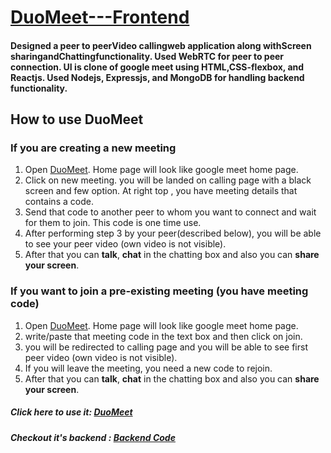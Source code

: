 # [DuoMeet---Frontend](https://github.com/buddykai/DuoMeet---Frontend)

#### Designed a peer to peerVideo callingweb application along withScreen sharingandChattingfunctionality. Used WebRTC for peer to peer connection. UI is clone of google meet using HTML,CSS-flexbox, and Reactjs. Used Nodejs, Expressjs, and MongoDB for handling backend functionality.

## How to use DuoMeet

### If you are creating a new meeting

1. Open [DuoMeet](https://duomeet355.web.app/). Home page will look like google meet home page.
2. Click on new meeting. you will be landed on calling page with a black screen and few option. At right top , you have meeting details that contains a code.
3. Send that code to another peer to whom you want to connect and wait for them to join. This code is one time use.
4. After performing step 3 by your peer(described below), you will be able to see your peer video (own video is not visible).
5. After that you can **talk**, **chat** in the chatting box and also you can **share your screen**.

### If you want to join a pre-existing meeting (you have meeting code)

1. Open [DuoMeet](https://duomeet355.web.app/). Home page will look like google meet home page.
2. write/paste that meeting code in the text box and then click on join.
3. you will be redirected to calling page and you will be able to see first peer video (own video is not visible).
4. If you will leave the meeting, you need a new code to rejoin.
5. After that you can **talk**, **chat** in the chatting box and also you can **share your screen**.

##### Click here to use it: [DuoMeet](https://duomeet355.web.app/)
##### Checkout it's backend : [Backend Code](https://github.com/buddykai/DuoMeet---Backend)
